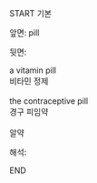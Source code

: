 START
기본

앞면:
pill


뒷면:
<div>a vitamin pill </div><div>비타민 정제</div><div><br></div><div><div>the contraceptive pill </div><div>경구 피임약</div></div><div><br></div><div>알약</div>


해석:

END